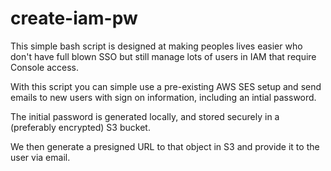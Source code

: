 # create-iam-pw

This simple bash script is designed at making peoples lives easier who don't have full blown SSO but still manage lots of users in IAM that require Console access. 

With this script you can simple use a pre-existing AWS SES setup and send emails to new users with sign on information, including an intial password. 

The initial password is generated locally, and stored securely in a (preferably encrypted) S3 bucket. 

We then generate a presigned URL to that object in S3 and provide it to the user via email.
